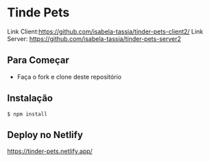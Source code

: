 # Tinde Pets
   Link Client:https://github.com/isabela-tassia/tinder-pets-client2/
   Link Server: https://github.com/isabela-tassia/tinder-pets-server2


## Para Começar

- Faça o fork e clone deste repositório

## Instalação

```shell
$ npm install
```

## Deploy no Netlify

https://tinder-pets.netlify.app/
